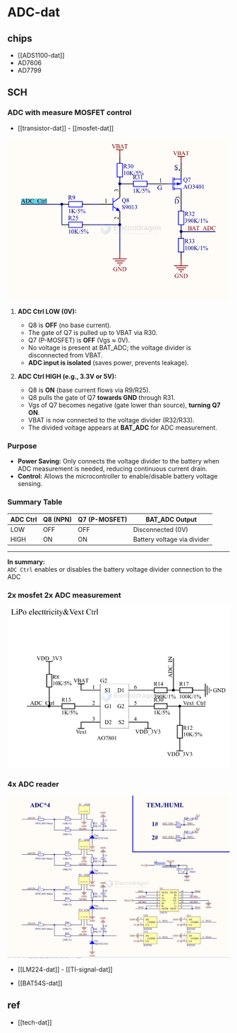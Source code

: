 
# ADC-dat

## chips 

- [[ADS1100-dat]]
- AD7606
- AD7799


## SCH 

### ADC with measure MOSFET control 

- [[transistor-dat]] - [[mosfet-dat]]

![](2025-07-09-14-48-52.png)

1. **ADC Ctrl LOW (0V):**
    - Q8 is **OFF** (no base current).
    - The gate of Q7 is pulled up to VBAT via R30.
    - Q7 (P-MOSFET) is **OFF** (Vgs ≈ 0V).
    - No voltage is present at BAT_ADC; the voltage divider is disconnected from VBAT.
    - **ADC input is isolated** (saves power, prevents leakage).

2. **ADC Ctrl HIGH (e.g., 3.3V or 5V):**
    - Q8 is **ON** (base current flows via R9/R25).
    - Q8 pulls the gate of Q7 **towards GND** through R31.
    - Vgs of Q7 becomes negative (gate lower than source), **turning Q7 ON**.
    - VBAT is now connected to the voltage divider (R32/R33).
    - The divided voltage appears at **BAT_ADC** for ADC measurement.

### Purpose

- **Power Saving:** Only connects the voltage divider to the battery when ADC measurement is needed, reducing continuous current drain.
- **Control:** Allows the microcontroller to enable/disable battery voltage sensing.

### Summary Table

| ADC Ctrl | Q8 (NPN) | Q7 (P-MOSFET) | BAT_ADC Output      |
|----------|----------|---------------|---------------------|
| LOW      | OFF      | OFF           | Disconnected (0V)   |
| HIGH     | ON       | ON            | Battery voltage via divider |

---
**In summary:**  
`ADC Ctrl` enables or disables the battery voltage divider connection to the ADC


### 2x mosfet 2x ADC measurement 

![](2025-07-09-18-39-12.png)

### 4x ADC reader 

![](2025-07-10-18-43-18.png)

- [[LM224-dat]] - [[TI-signal-dat]]

- [[BAT54S-dat]]

## ref 

- [[tech-dat]]
